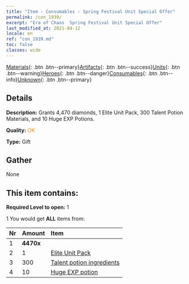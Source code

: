 ```yaml
---
title: "Item - Consumables - Spring Festival Unit Special Offer"
permalink: /con_1939/
excerpt: "Era of Chaos  Spring Festival Unit Special Offer"
last_modified_at: 2021-04-12
locale: en
ref: "con_1939.md"
toc: false
classes: wide
---
```

 [Materials](/Items/){: .btn .btn--primary}[Artifacts](/Items/Artifacts/){: .btn .btn--success}[Units](/Items/Units/){: .btn .btn--warning}[Heroes](/Items/Heroes/){: .btn .btn--danger}[Consumables](/Items/Consumables/){: .btn .btn--info}[Unknown](/Items/Unknown/){: .btn .btn--primary}

## Details
 **Description:** Grants 4,470 diamonds, 1 Elite Unit Pack, 300 Talent Potion Materials, and 10 Huge EXP Potions.

 **Quality:** <span style="color: #FF8C00">OK</span>

 **Type:** Gift

## Gather

  None

## This item contains:

 **Required Level to open:** 1

 1 You would get **ALL** items  from:

  | Nr | Amount |     Item    |
  |:---|:-------|:------------|
  | 1 |  **4470x** | <i class="fas fa-gem"/> |  | 
  | 2 | 1 | [Elite Unit Pack](/Items/con_1921/) | 
  | 3 | 300 | [Talent potion ingredients](/Items/con_1120/) | 
  | 4 | 10 | [Huge EXP potion](/Items/con_703/) | 
